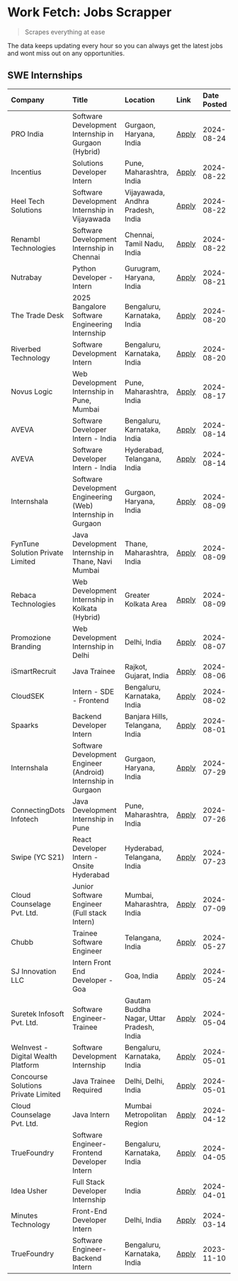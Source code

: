 # Work Fetch: Jobs Scrapper
> Scrapes everything at ease

The data keeps updating every hour so you can always get the latest jobs and wont miss out on any opportunities.

## SWE Internships
<!--START_SECTION:workfetch-->
| Company                             | Title                                                         | Location                                  | Link                                                                                                                                                                                                                                                                                 | Date Posted   |
|:------------------------------------|:--------------------------------------------------------------|:------------------------------------------|:-------------------------------------------------------------------------------------------------------------------------------------------------------------------------------------------------------------------------------------------------------------------------------------|:--------------|
| PRO India                           | Software Development Internship in Gurgaon (Hybrid)           | Gurgaon, Haryana, India                   | [Apply](https://in.linkedin.com/jobs/view/software-development-internship-in-gurgaon-hybrid-at-pro-india-4009587664?position=49&pageNum=0&refId=yieoGznqixbqUzMeToAsdA%3D%3D&trackingId=xacaOWtYe3lRen0QXVIQSQ%3D%3D&trk=public_jobs_jserp-result_search-card)                       | 2024-08-24    |
| Incentius                           | Solutions Developer Intern                                    | Pune, Maharashtra, India                  | [Apply](https://in.linkedin.com/jobs/view/solutions-developer-intern-at-incentius-4005695869?position=32&pageNum=0&refId=yieoGznqixbqUzMeToAsdA%3D%3D&trackingId=INcOy%2FeD2Xgnk5E4R82ZhQ%3D%3D&trk=public_jobs_jserp-result_search-card)                                            | 2024-08-22    |
| Heel Tech Solutions                 | Software Development Internship in Vijayawada                 | Vijayawada, Andhra Pradesh, India         | [Apply](https://in.linkedin.com/jobs/view/software-development-internship-in-vijayawada-at-heel-tech-solutions-4007906692?position=41&pageNum=0&refId=yieoGznqixbqUzMeToAsdA%3D%3D&trackingId=%2FXTxKR4fSCbYu6P%2FAmI1Mw%3D%3D&trk=public_jobs_jserp-result_search-card)             | 2024-08-22    |
| Renambl Technologies                | Software Development Internship in Chennai                    | Chennai, Tamil Nadu, India                | [Apply](https://in.linkedin.com/jobs/view/software-development-internship-in-chennai-at-renambl-technologies-4007910299?position=58&pageNum=0&refId=yieoGznqixbqUzMeToAsdA%3D%3D&trackingId=sLXKZrdt0LcTj86j0uoy8Q%3D%3D&trk=public_jobs_jserp-result_search-card)                   | 2024-08-22    |
| Nutrabay                            | Python Developer - Intern                                     | Gurugram, Haryana, India                  | [Apply](https://in.linkedin.com/jobs/view/python-developer-intern-at-nutrabay-4003909226?position=56&pageNum=0&refId=yieoGznqixbqUzMeToAsdA%3D%3D&trackingId=xE2YnrkJ2Wq%2F6kAPpyLW2g%3D%3D&trk=public_jobs_jserp-result_search-card)                                                | 2024-08-21    |
| The Trade Desk                      | 2025 Bangalore Software Engineering Internship                | Bengaluru, Karnataka, India               | [Apply](https://in.linkedin.com/jobs/view/2025-bangalore-software-engineering-internship-at-the-trade-desk-3987456531?position=11&pageNum=0&refId=yieoGznqixbqUzMeToAsdA%3D%3D&trackingId=GXxM3fuwXLV5stJpzzOXcQ%3D%3D&trk=public_jobs_jserp-result_search-card)                     | 2024-08-20    |
| Riverbed Technology                 | Software Development Intern                                   | Bengaluru, Karnataka, India               | [Apply](https://in.linkedin.com/jobs/view/software-development-intern-at-riverbed-technology-4004467559?position=40&pageNum=0&refId=yieoGznqixbqUzMeToAsdA%3D%3D&trackingId=vaSibXccpWATtHy8R24tiw%3D%3D&trk=public_jobs_jserp-result_search-card)                                   | 2024-08-20    |
| Novus Logic                         | Web Development Internship in Pune, Mumbai                    | Pune, Maharashtra, India                  | [Apply](https://in.linkedin.com/jobs/view/web-development-internship-in-pune-mumbai-at-novus-logic-4003713081?position=59&pageNum=0&refId=yieoGznqixbqUzMeToAsdA%3D%3D&trackingId=TiGWa%2FbXTZlkHNbAsLiPmw%3D%3D&trk=public_jobs_jserp-result_search-card)                           | 2024-08-17    |
| AVEVA                               | Software Developer Intern - India                             | Bengaluru, Karnataka, India               | [Apply](https://in.linkedin.com/jobs/view/software-developer-intern-india-at-aveva-3998279987?position=9&pageNum=0&refId=yieoGznqixbqUzMeToAsdA%3D%3D&trackingId=Qt%2B3epNarHHN9ndIt%2Ba5sQ%3D%3D&trk=public_jobs_jserp-result_search-card)                                          | 2024-08-14    |
| AVEVA                               | Software Developer Intern - India                             | Hyderabad, Telangana, India               | [Apply](https://in.linkedin.com/jobs/view/software-developer-intern-india-at-aveva-3998281598?position=13&pageNum=0&refId=yieoGznqixbqUzMeToAsdA%3D%3D&trackingId=nXEdMM3t%2FbrpN81T7%2BJckQ%3D%3D&trk=public_jobs_jserp-result_search-card)                                         | 2024-08-14    |
| Internshala                         | Software Development Engineering (Web) Internship in Gurgaon  | Gurgaon, Haryana, India                   | [Apply](https://in.linkedin.com/jobs/view/software-development-engineering-web-internship-in-gurgaon-at-internshala-3997620471?position=4&pageNum=0&refId=yieoGznqixbqUzMeToAsdA%3D%3D&trackingId=Fam0FcZZ%2FcnV8T3NY01Lhg%3D%3D&trk=public_jobs_jserp-result_search-card)           | 2024-08-09    |
| FynTune Solution Private Limited    | Java Development Internship in Thane, Navi Mumbai             | Thane, Maharashtra, India                 | [Apply](https://in.linkedin.com/jobs/view/java-development-internship-in-thane-navi-mumbai-at-fyntune-solution-private-limited-3997619285?position=24&pageNum=0&refId=yieoGznqixbqUzMeToAsdA%3D%3D&trackingId=6rzC8HUJY7VrMsw2w96UIg%3D%3D&trk=public_jobs_jserp-result_search-card) | 2024-08-09    |
| Rebaca Technologies                 | Web Development Internship in Kolkata (Hybrid)                | Greater Kolkata Area                      | [Apply](https://in.linkedin.com/jobs/view/web-development-internship-in-kolkata-hybrid-at-rebaca-technologies-3997621369?position=45&pageNum=0&refId=yieoGznqixbqUzMeToAsdA%3D%3D&trackingId=e5oUzmS1RMPUIaTJK%2FG6rw%3D%3D&trk=public_jobs_jserp-result_search-card)                | 2024-08-09    |
| Promozione Branding                 | Web Development Internship in Delhi                           | Delhi, India                              | [Apply](https://in.linkedin.com/jobs/view/web-development-internship-in-delhi-at-promozione-branding-3995559880?position=29&pageNum=0&refId=yieoGznqixbqUzMeToAsdA%3D%3D&trackingId=m7CMwFye5bOwteoOfmlYhQ%3D%3D&trk=public_jobs_jserp-result_search-card)                           | 2024-08-07    |
| iSmartRecruit                       | Java Trainee                                                  | Rajkot, Gujarat, India                    | [Apply](https://in.linkedin.com/jobs/view/java-trainee-at-ismartrecruit-3992301825?position=38&pageNum=0&refId=yieoGznqixbqUzMeToAsdA%3D%3D&trackingId=%2BozsjiqYHjN3jyAstZhZTA%3D%3D&trk=public_jobs_jserp-result_search-card)                                                      | 2024-08-06    |
| CloudSEK                            | Intern - SDE - Frontend                                       | Bengaluru, Karnataka, India               | [Apply](https://in.linkedin.com/jobs/view/intern-sde-frontend-at-cloudsek-3991574495?position=28&pageNum=0&refId=yieoGznqixbqUzMeToAsdA%3D%3D&trackingId=GlqQt4Vd2CuK%2FTwlenUaUw%3D%3D&trk=public_jobs_jserp-result_search-card)                                                    | 2024-08-02    |
| Spaarks                             | Backend Developer Intern                                      | Banjara Hills, Telangana, India           | [Apply](https://in.linkedin.com/jobs/view/backend-developer-intern-at-spaarks-3990226465?position=35&pageNum=0&refId=yieoGznqixbqUzMeToAsdA%3D%3D&trackingId=WobVJKNEfrQ4pctvVG6D%2FQ%3D%3D&trk=public_jobs_jserp-result_search-card)                                                | 2024-08-01    |
| Internshala                         | Software Development Engineer (Android) Internship in Gurgaon | Gurgaon, Haryana, India                   | [Apply](https://in.linkedin.com/jobs/view/software-development-engineer-android-internship-in-gurgaon-at-internshala-3987153031?position=52&pageNum=0&refId=yieoGznqixbqUzMeToAsdA%3D%3D&trackingId=5ZaVBNQ2Gd1CcA10NbDXzQ%3D%3D&trk=public_jobs_jserp-result_search-card)           | 2024-07-29    |
| ConnectingDots Infotech             | Java Development Internship in Pune                           | Pune, Maharashtra, India                  | [Apply](https://in.linkedin.com/jobs/view/java-development-internship-in-pune-at-connectingdots-infotech-3983314097?position=43&pageNum=0&refId=yieoGznqixbqUzMeToAsdA%3D%3D&trackingId=VNt%2FOewMiyhkgAZx5U%2BKaQ%3D%3D&trk=public_jobs_jserp-result_search-card)                   | 2024-07-26    |
| Swipe (YC S21)                      | React Developer Intern - Onsite Hyderabad                     | Hyderabad, Telangana, India               | [Apply](https://in.linkedin.com/jobs/view/react-developer-intern-onsite-hyderabad-at-swipe-yc-s21-3981326010?position=47&pageNum=0&refId=yieoGznqixbqUzMeToAsdA%3D%3D&trackingId=yIoREEhTGSP9CDn1EcHImg%3D%3D&trk=public_jobs_jserp-result_search-card)                              | 2024-07-23    |
| Cloud Counselage Pvt. Ltd.          | Junior Software Engineer (Full stack Intern)                  | Mumbai, Maharashtra, India                | [Apply](https://in.linkedin.com/jobs/view/junior-software-engineer-full-stack-intern-at-cloud-counselage-pvt-ltd-3967725851?position=22&pageNum=0&refId=yieoGznqixbqUzMeToAsdA%3D%3D&trackingId=xJy%2FlChf87tPct414ShJ3g%3D%3D&trk=public_jobs_jserp-result_search-card)             | 2024-07-09    |
| Chubb                               | Trainee Software Engineer                                     | Telangana, India                          | [Apply](https://in.linkedin.com/jobs/view/trainee-software-engineer-at-chubb-3955950075?position=36&pageNum=0&refId=yieoGznqixbqUzMeToAsdA%3D%3D&trackingId=tgNhCQlWWb84fUmZasmZpQ%3D%3D&trk=public_jobs_jserp-result_search-card)                                                   | 2024-05-27    |
| SJ Innovation LLC                   | Intern Front End Developer - Goa                              | Goa, India                                | [Apply](https://in.linkedin.com/jobs/view/intern-front-end-developer-goa-at-sj-innovation-llc-3931678611?position=18&pageNum=0&refId=yieoGznqixbqUzMeToAsdA%3D%3D&trackingId=etswHlzlgiZzbJILs%2FdHcg%3D%3D&trk=public_jobs_jserp-result_search-card)                                | 2024-05-24    |
| Suretek Infosoft Pvt. Ltd.          | Software Engineer-Trainee                                     | Gautam Buddha Nagar, Uttar Pradesh, India | [Apply](https://in.linkedin.com/jobs/view/software-engineer-trainee-at-suretek-infosoft-pvt-ltd-3916999948?position=51&pageNum=0&refId=yieoGznqixbqUzMeToAsdA%3D%3D&trackingId=Mkox3jxa77G4pxzl734VRg%3D%3D&trk=public_jobs_jserp-result_search-card)                                | 2024-05-04    |
| WeInvest - Digital Wealth Platform  | Software Development Internship                               | Bengaluru, Karnataka, India               | [Apply](https://in.linkedin.com/jobs/view/software-development-internship-at-weinvest-digital-wealth-platform-3912867225?position=3&pageNum=0&refId=yieoGznqixbqUzMeToAsdA%3D%3D&trackingId=572QEzPEr2tLxc1VbwzLRw%3D%3D&trk=public_jobs_jserp-result_search-card)                   | 2024-05-01    |
| Concourse Solutions Private Limited | Java Trainee Required                                         | Delhi, Delhi, India                       | [Apply](https://in.linkedin.com/jobs/view/java-trainee-required-at-concourse-solutions-private-limited-3912869388?position=16&pageNum=0&refId=yieoGznqixbqUzMeToAsdA%3D%3D&trackingId=zcUnoN7PuprF5cwOi53g5A%3D%3D&trk=public_jobs_jserp-result_search-card)                         | 2024-05-01    |
| Cloud Counselage Pvt. Ltd.          | Java Intern                                                   | Mumbai Metropolitan Region                | [Apply](https://in.linkedin.com/jobs/view/java-intern-at-cloud-counselage-pvt-ltd-3896025667?position=54&pageNum=0&refId=yieoGznqixbqUzMeToAsdA%3D%3D&trackingId=6wflWleoXrDk0vbWFpJUPw%3D%3D&trk=public_jobs_jserp-result_search-card)                                              | 2024-04-12    |
| TrueFoundry                         | Software Engineer- Frontend Developer Intern                  | Bengaluru, Karnataka, India               | [Apply](https://in.linkedin.com/jobs/view/software-engineer-frontend-developer-intern-at-truefoundry-3887320206?position=34&pageNum=0&refId=yieoGznqixbqUzMeToAsdA%3D%3D&trackingId=KMslMeWqSSMZ0DaWB5OUsQ%3D%3D&trk=public_jobs_jserp-result_search-card)                           | 2024-04-05    |
| Idea Usher                          | Full Stack Developer Internship                               | India                                     | [Apply](https://in.linkedin.com/jobs/view/full-stack-developer-internship-at-idea-usher-3879565540?position=31&pageNum=0&refId=yieoGznqixbqUzMeToAsdA%3D%3D&trackingId=Cbvs0z2ZjN7PLxfBG3fe%2BQ%3D%3D&trk=public_jobs_jserp-result_search-card)                                      | 2024-04-01    |
| Minutes Technology                  | Front-End Developer Intern                                    | Delhi, India                              | [Apply](https://in.linkedin.com/jobs/view/front-end-developer-intern-at-minutes-technology-3853712549?position=27&pageNum=0&refId=yieoGznqixbqUzMeToAsdA%3D%3D&trackingId=aAzH518yVH6fhvw3jHxVyA%3D%3D&trk=public_jobs_jserp-result_search-card)                                     | 2024-03-14    |
| TrueFoundry                         | Software Engineer-Backend Intern                              | Bengaluru, Karnataka, India               | [Apply](https://in.linkedin.com/jobs/view/software-engineer-backend-intern-at-truefoundry-3779508170?position=57&pageNum=0&refId=yieoGznqixbqUzMeToAsdA%3D%3D&trackingId=ktb3EIqEqu8IkxAaiFlrNQ%3D%3D&trk=public_jobs_jserp-result_search-card)                                      | 2023-11-10    |
<!--END_SECTION:workfetch-->

